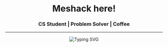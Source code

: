 <h1 align="center"> Meshack here! </h1>
<h3 align="center">CS Student | Problem Solver | Coffee </h3>

---

<p align="center">
  <img src="https://readme-typing-svg.demolab.com?font=Fira+Code&pause=1000&center=true&vCenter=true&width=450&lines=CS+Student+%F0%9F%92%BB;Problem+Solving+Enthusiast+%E2%9C%8E;Loves+Math+and+DSA+%F0%9F%92%AB;Web+Scraping+with+Python+%F0%9F%A7%A0;Fueled+by+Coffee+%E2%98%95;Badminton+Player+%F0%9F%8F%83%E2%80%8D%E2%99%82%EF%B8%8F" alt="Typing SVG" />
</p>

